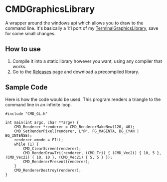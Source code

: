 # CMDGraphicsLibrary

A wrapper around the windows api which allows you to draw to the command line. It's basically a 1:1 port of my [TerminalGraphicsLibrary](https://github.com/gaetano-foster/TerminalGraphicsLibrary), save for some small changes.

## How to use

1. Compile it into a static library however you want, using any compiler that works.
2. Go to the [Releases](https://github.com/gaetano-foster/CMDGraphicsLibrary/releases) page and download a precompiled library.

## Sample Code
Here is how the code would be used. This program renders a triangle to the command line in an infinite loop.

```
#include "CMD_GL.h"

int main(int argc, char **argv) {
	CMD_Renderer *renderer = CMD_RendererMakeNew(120, 40);
	CMD_SetRenderPixel(renderer, L"@", FG_MAGENTA, BG_CYAN | BG_INTENSE);
	renderer->mode = FILL;
	while (1) {
		CMD_ClearScreen(renderer);
		CMD_RenderDrawTri(renderer, (CMD_Tri) { (CMD_Vec2i) { 10, 5 }, (CMD_Vec2i) { 10, 10 }, (CMD_Vec2i) { 5, 5 } });
		CMD_RendererPresent(renderer);
	}
	CMD_RendererDestroy(renderer);
}
```
